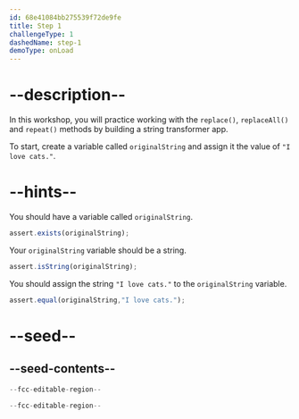 ```yaml
---
id: 68e41084bb275539f72de9fe
title: Step 1
challengeType: 1
dashedName: step-1
demoType: onLoad
---
```


# --description--

In this workshop, you will practice working with the `replace()`, `replaceAll()` and `repeat()` methods by building a string transformer app. 

To start, create a variable called `originalString` and assign it the value of `"I love cats."`.

# --hints--

You should have a variable called `originalString`.

```js
assert.exists(originalString);
```

Your `originalString` variable should be a string.

```js
assert.isString(originalString);
```

You should assign the string `"I love cats."` to the `originalString` variable.

```js
assert.equal(originalString,"I love cats.");
```

# --seed--

## --seed-contents--

```js
--fcc-editable-region--

--fcc-editable-region--
```
